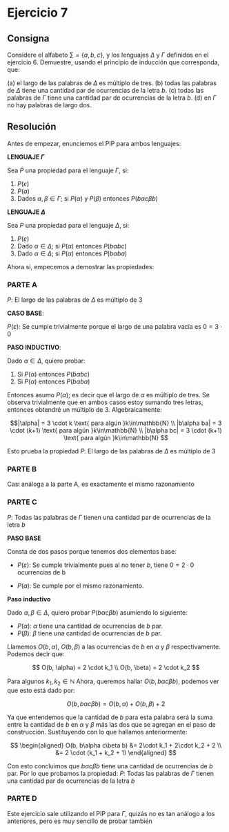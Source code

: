 # Ejercicio 7

## Consigna

Considere el alfabeto $\sum = \{a,b,c\}$, y los lenguajes $\Delta$ y $\Gamma$ definidos en el ejercicio 6. Demuestre, usando el principio de inducción que corresponda, que:

(a) el largo de las palabras de $\Delta$ es múltiplo de tres.
(b) todas las palabras de $\Delta$ tiene una cantidad par de ocurrencias de la letra $b$.
(c) todas las palabras de $\Gamma$ tiene una cantidad par de ocurrencias de la letra $b$.
(d) en $\Gamma$ no hay palabras de largo dos.

## Resolución

Antes de empezar, enunciemos el PIP para ambos lenguajes:

**LENGUAJE $\Gamma$**

Sea $P$ una propiedad para el lenguaje $\Gamma$, si:

1. $P(\varepsilon)$
2. $P(a)$
3. Dados $\alpha, \beta \in \Gamma$; si $P(\alpha)$ y $P(\beta)$ entonces $P(b\alpha c\beta b)$

**LENGUAJE $\Delta$**

Sea $P$ una propiedad para el lenguaje $\Delta$, si:

1. $P(\varepsilon)$
2. Dado $\alpha \in \Delta$; si $P(\alpha)$ entonces $P(b\alpha bc)$
3. Dado $\alpha \in \Delta$; si $P(\alpha)$ entonces $P(b\alpha ba)$

Ahora si, empecemos a demostrar las propiedades:

### PARTE A

$P$: El largo de las palabras de $\Delta$ es múltiplo de 3

**CASO BASE**:

$P(\varepsilon)$: Se cumple trivialmente porque el largo de una palabra vacía es $0 = 3\cdot 0$

**PASO INDUCTIVO**:

Dado $\alpha \in \Delta$, quiero probar:

1. Si $P(\alpha)$ entonces $P(b\alpha bc)$
2. Si $P(\alpha)$ entonces $P(b\alpha ba)$

Entonces asumo $P(\alpha)$; es decir que el largo de $\alpha$ es múltiplo de tres. Se observa trivialmente que en ambos casos estoy sumando tres letras, entonces obtendré un múltiplo de 3. Algebraicamente:

$$|\alpha| = 3 \cdot k \text{ para algún }k\in\mathbb{N} \\
|b\alpha ba| = 3 \cdot (k+1) \text{ para algún }k\in\mathbb{N} \\
|b\alpha bc| = 3 \cdot (k+1) \text{ para algún }k\in\mathbb{N}
$$

Esto prueba la propiedad $P$: El largo de las palabras de $\Delta$ es múltiplo de 3

### PARTE B

Casi análoga a la parte A, es exactamente el mismo razonamiento

### PARTE C

$P$: Todas las palabras de $\Gamma$ tienen una cantidad par de ocurrencias de la letra $b$

**PASO BASE**

Consta de dos pasos porque tenemos dos elementos base:

- $P(\varepsilon)$: Se cumple trivialmente pues al no tener $b$, tiene $0 = 2\cdot 0$ ocurrencias de b

- $P(a)$: Se cumple por el mismo razonamiento.

**Paso inductivo**

Dado $\alpha,\beta \in \Delta$, quiero probar $P(b\alpha c\beta b)$ asumiendo lo siguiente:

- $P(\alpha)$: $\alpha$ tiene una cantidad de ocurrencias de $b$ par.
- $P(\beta)$: $\beta$ tiene una cantidad de ocurrencias de $b$ par.

Llamemos $O(b, \alpha)$, $O(b, \beta)$ a las ocurrencias de $b$ en $\alpha$ y $\beta$ respectivamente. Podemos decir que:

$$
O(b, \alpha) = 2 \cdot k_1 \\
O(b, \beta) = 2 \cdot k_2
$$

Para algunos $k_1,k_2 \in \mathbb{N}$
Ahora, queremos hallar $O(b, b\alpha c\beta b)$, podemos ver que esto está dado por:

$$O(b, b\alpha c\beta b) = O(b,\alpha) + O(b,\beta) + 2$$

Ya que entendemos que la cantidad de $b$ para esta palabra será la suma entre la cantidad de $b$ en $\alpha$ y $\beta$ más las dos que se agregan en el paso de construcción. Sustituyendo con lo que hallamos anteriormente:

$$
\begin{aligned}
O(b, b\alpha c\beta b) &= 2\cdot k_1 + 2\cdot k_2 + 2 \\
&= 2 \cdot (k_1 + k_2 + 1)
\end{aligned}
$$

Con esto concluimos que $b\alpha c\beta b$ tiene una cantidad de ocurrencias de $b$ par. Por lo que probamos la propiedad:
$P$: Todas las palabras de $\Gamma$ tienen una cantidad par de ocurrencias de la letra $b$

### PARTE D

Este ejercicio sale utilizando el PIP para $\Gamma$, quizás no es tan análogo a los anteriores, pero es muy sencillo de probar también